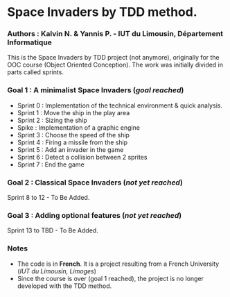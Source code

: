 # Space Invaders by TDD method.
### Authors : Kalvin N. & Yannis P. - IUT du Limousin, Département Informatique

This is the Space Invaders by TDD project (not anymore), originally for the OOC course (Object Oriented Conception).
The work was initially divided in parts called sprints.

### Goal 1 : A minimalist Space Invaders (*goal reached*)
* Sprint 0 : Implementation of the technical environment & quick analysis.
* Sprint 1 : Move the ship in the play area
* Sprint 2 : Sizing the ship
* Spike : Implementation of a graphic engine 
* Sprint 3 : Choose the speed of the ship
* Sprint 4 : Firing a missile from the ship
* Sprint 5 : Add an invader in the game
* Sprint 6 : Detect a collision between 2 sprites
* Sprint 7 : End the game

### Goal 2 : Classical Space Invaders (*not yet reached*)

Sprint 8 to 12 - To Be Added.

### Goal 3 : Adding optional features (*not yet reached*)

Sprint 13 to TBD - To Be Added.

### Notes 

* The code is in **French**. It is a project resulting from a French University (*IUT du Limousin, Limoges*)
* Since the course is over (goal 1 reached), the project is no longer developed with the TDD method.



